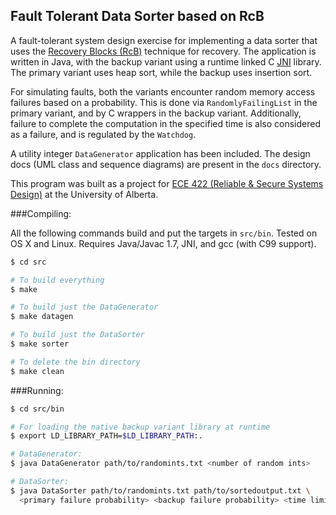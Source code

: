 Fault Tolerant Data Sorter based on RcB
--------------------------
A fault-tolerant system design exercise for implementing a data sorter that uses the [Recovery Blocks (RcB)](http://srel.ee.duke.edu/sw_ft/node6.html) technique for recovery. The application is written in Java, with the backup variant using a runtime linked C [JNI](http://docs.oracle.com/javase/7/docs/technotes/guides/jni/) library. The primary variant uses heap sort, while the backup uses insertion sort.

For simulating faults, both the variants encounter random memory access failures based on a probability. This is done via ```RandomlyFailingList``` in the primary variant, and by C wrappers in the backup variant. Additionally, failure to complete the computation in the specified time is also considered as a failure, and is regulated by the ```Watchdog```.

A utility integer ```DataGenerator``` application has been included. The design docs (UML class and sequence diagrams) are present in the ```docs``` directory.

This program was built as a project for [ECE 422 (Reliable & Secure Systems Design)](http://www.ece.ualberta.ca/communications/courses/CMPE420.html) at the University of Alberta.

###Compiling:

All the following commands build and put the targets in ```src/bin```. Tested on OS X and Linux. Requires Java/Javac 1.7, JNI, and gcc (with C99 support).

```sh
$ cd src

# To build everything
$ make

# To build just the DataGenerator
$ make datagen

# To build just the DataSorter
$ make sorter

# To delete the bin directory
$ make clean
```

###Running:
```sh
$ cd src/bin

# For loading the native backup variant library at runtime
$ export LD_LIBRARY_PATH=$LD_LIBRARY_PATH:.

# DataGenerator:
$ java DataGenerator path/to/randomints.txt <number of random ints>

# DataSorter:
$ java DataSorter path/to/randomints.txt path/to/sortedoutput.txt \
  <primary failure probability> <backup failure probability> <time limit in ms>
```

